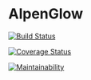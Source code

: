 # AlpenGlow

[![Build Status](https://app.travis-ci.com/ABSmith4/AlpenGlow.svg?branch=main)](https://app.travis-ci.com/ABSmith4/AlpenGlow)

[![Coverage Status](https://coveralls.io/repos/github/ABSmith4/AlpenGlow/badge.svg)](https://coveralls.io/github/ABSmith4/AlpenGlow)

[![Maintainability](https://api.codeclimate.com/v1/badges/002daafac57e1aa8819d/maintainability)](https://codeclimate.com/github/ABSmith4/AlpenGlow/maintainability)

